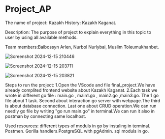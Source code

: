 # Project_AP
The name of project: Kazakh History: Kazakh Kaganat.

Description: The purpose of project to explain everything in this topic to user by using all available methods.

Team members:Baibossyn Arlen, Nurbol Nurlybai, Muslim Toleumukhanbet.

![Screenshot 2024-12-15 210446](https://github.com/user-attachments/assets/47b306fa-e726-47f1-ab18-86a70fae00ee)

![Screenshot 2024-12-15 203711](https://github.com/user-attachments/assets/6d28486e-490d-47f0-b7a1-f6fc9d3decae)

![Screenshot 2024-12-15 203821](https://github.com/user-attachments/assets/6ffb456d-06bb-4abc-aeca-edf097327dfe)

Steps to run the project: 
1.Open the VScode and file final_project.We have already complited frontend website about Kazakh Kaganat.
2.Each task we wrote in different go file : main.go , main1.go , main2.go ,main3.go. The 1 go file about 1 task. Second about interaction go server with webpage.The third is about database connection. Last one about CRUD operation.We can run needly go file by writing "go run main.go" in terminal.We can run it also in postman by connecting same localhost.

Used resources: different types of moduls in go by instaling in terminal. Postmen. Gorilla handlers.PostgreSQL with pgAdmin. sql moduls in go.
